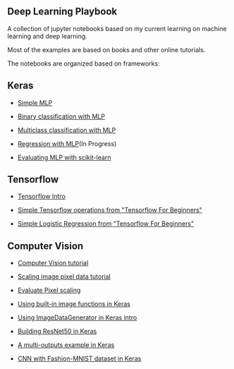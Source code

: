 ## Deep Learning Playbook

A collection of jupyter notebooks based on my current learning on machine
learning and deep learning.

Most of the examples are based on books and other online tutorials.

The notebooks are organized based on frameworks:

## Keras

* [Simple MLP](keras/simple_mlp/simple_mlp.ipynb)

* [Binary classification with MLP](keras/binary_mlp/Binary%20MLP.ipynb)

* [Multiclass classification with MLP](keras/binary_mlp/Multiclass%20MLP.ipynb)

* [Regression with MLP](keras/binary_mlp/Regression%20MLP.ipynb)(In Progress)

* [Evaluating MLP with scikit-learn](keras/evaluate_mlp)

## Tensorflow

* [Tensorflow Intro](tensorflow/Tensorflow%20Intro.ipynb)

* [Simple Tensorflow operations from "Tensorflow For Beginners"](tensorflow/Tensoflow%20For%20Beginners.ipynb)

* [Simple Logistic Regression from "Tensorflow For Beginners"](tensorflow/Tensorflow%20For%20Beginners%20-%20Logistic%20Regression.ipynb)

## Computer Vision

* [Computer Vision tutorial](computer-vision/CV%20-%20Tutorial.ipynb)

* [Scaling image pixel data tutorial](computer-vision/CV%20-%20Scaling%20Image%Pixel%data.ipynb)

* [Evaluate Pixel scaling](computer-vision/CV%20-%20Scaling%20Pixel%20Methods%20Evaluation.ipynb)

* [Using built-in image functions in Keras](computer-vision/CV%20-%20Load,%20Convert,%20Save%20images%20with%20Keras%20API.ipynb)

* [Using ImageDataGenerator in Keras intro](computer-vision/CV%20-%20ImageDataGenerator%20example.ipynb)

* [Building ResNet50 in Keras](computer-vision/CV%20-%20Residual%20Network%20Keras.ipynb)

* [A multi-outputs example in Keras](computer-vision/CV%20-%20Multi-outputs%20example.ipynb)

* [CNN with Fashion-MNIST dataset in Keras](computer-vision/fashionnet_mnist/CV%20-%20Fashion%MNIST%CNN.ipynb)
